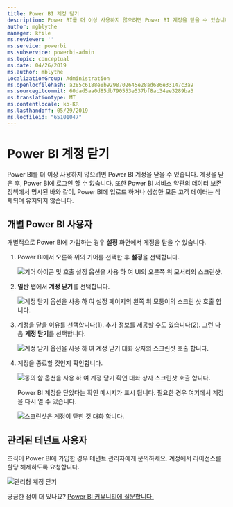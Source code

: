 ```yaml
---
title: Power BI 계정 닫기
description: Power BI를 더 이상 사용하지 않으려면 Power BI 계정을 닫을 수 있습니다.
author: mgblythe
manager: kfile
ms.reviewer: ''
ms.service: powerbi
ms.subservice: powerbi-admin
ms.topic: conceptual
ms.date: 04/26/2019
ms.author: mblythe
LocalizationGroup: Administration
ms.openlocfilehash: a285c6188e8b9298702645e28ad686e33147c3a9
ms.sourcegitcommit: 60dad5aa0d85db790553e537bf8ac34ee3289ba3
ms.translationtype: MT
ms.contentlocale: ko-KR
ms.lasthandoff: 05/29/2019
ms.locfileid: "65101047"
---
```

# <a name="close-your-power-bi-account"></a>Power BI 계정 닫기

Power BI를 더 이상 사용하지 않으려면 Power BI 계정을 닫을 수 있습니다. 계정을 닫은 후, Power BI에 로그인 할 수 없습니다. 또한 Power BI 서비스 약관의 데이터 보존 정책에서 명시된 바와 같이, Power BI에 업로드 하거나 생성한 모든 고객 데이터는 삭제되며 유지되지 않습니다.

## <a name="individual-power-bi-users"></a>개별 Power BI 사용자

개별적으로 Power BI에 가입하는 경우 **설정** 화면에서 계정을 닫을 수 있습니다.

1. Power BI에서 오른쪽 위의 기어를 선택한 후 **설정**을 선택합니다.

    ![기어 아이콘 및 호출 설정 옵션을 사용 하 여 UI의 오른쪽 위 모서리의 스크린샷.](media/service-admin-closing-your-account/close-account-settings.png)

1. **일반** 탭에서 **계정 닫기**를 선택합니다.

    ![계정 닫기 옵션을 사용 하 여 설정 페이지의 왼쪽 위 모퉁이의 스크린 샷 호출 합니다.](media/service-admin-closing-your-account/close-account-settings-2.png)

1. 계정을 닫을 이유를 선택합니다(1). 추가 정보를 제공할 수도 있습니다(2). 그런 다음 **계정 닫기**를 선택합니다.

    ![계정 닫기 옵션을 사용 하 여 계정 닫기 대화 상자의 스크린샷 호출 합니다.](media/service-admin-closing-your-account/close-account-settings-3.png)

1. 계정을 종료할 것인지 확인합니다.

    ![동의 함 옵션을 사용 하 여 계정 닫기 확인 대화 상자 스크린샷 호출 합니다.](media/service-admin-closing-your-account/close-account-settings-4.png)

    Power BI 계정을 닫았다는 확인 메시지가 표시 됩니다. 필요한 경우 여기에서 계정을 다시 열 수 있습니다.

    ![스크린샷은 계정이 닫힌 것 대화 합니다.](media/service-admin-closing-your-account/close-account-settings-5.png)

## <a name="managed-tenant-users"></a>관리된 테넌트 사용자

조직이 Power BI에 가입한 경우 테넌트 관리자에게 문의하세요. 계정에서 라이선스를 할당 해제하도록 요청합니다.

![관리형 계정 닫기](media/service-admin-closing-your-account/close-account-managed.png)

궁금한 점이 더 있나요? [Power BI 커뮤니티에 질문합니다.](http://community.powerbi.com/)
